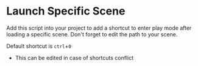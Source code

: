 # Launch Specific Scene
Add this script into your project to add a shortcut to enter play mode after loading a specific scene.
Don't forget to edit the path to your scene. 

Default shortcut is `ctrl`+`0`
- This can be edited in case of shortcuts conflict 
